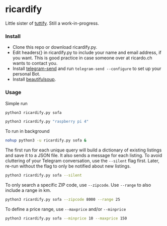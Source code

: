 # ricardify

 Little sister of [tuttify](https://github.com/kferrari/tuttify). Still a work-in-progress.

 ### Install

 * Clone this repo or download ricardify.py.
 * Edit headers{} in ricardify.py to include your name and email address, if you want. This is good practice in case someone over at ricardo.ch wants to contact you.
 * Install [telegram-send](https://pypi.org/project/telegram-send/) and run `telegram-send --configure` to set up your personal Bot.
 * Install [beautifulsoup](https://pypi.org/project/beautifulsoup4/).

 ### Usage

 Simple run

 ```bash
 python3 ricardify.py sofa

 python3 ricardify.py "raspberry pi 4"
 ```

 To run in background

 ```bash
 nohup python3 -u ricardify.py sofa &
 ```

 The first run for each unique query will build a dictionary of existing listings and save it to a JSON file. It also sends a message for each listing. To avoid cluttering of your Telegram conversation, use the `--silent` flag first. Later, re-run without the flag to only be notified about new listings.

 ```bash
 python3 ricardify.py sofa --silent
 ```

 To only search a specific ZIP code, use `--zipcode`. Use `--range` to also include a range in km.

 ```bash
 python3 ricardify.py sofa --zipcode 8000 --range 25
 ```

 To define a price range, use `--maxprice` and/or `--minprice`

 ```bash
 python3 ricardify.py sofa --minprice 10 --maxprice 150
 ```
